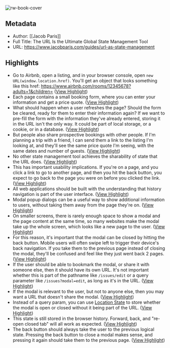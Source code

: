 ![rw-book-cover](https://www.jacobparis.com/generators/blog.png?title=The%2520URL%2520is%2520the%2520ultimate%2520global%2520state%2520management%2520tool&description=Information%2520in%2520the%2520URL%2520can%2520power%2520server-side%2520rendering.%2520Use%2520query%2520params%2520for%2520searches%2520and%2520filters.%2520Use%2520back%2520buttons%2520to%2520close%2520modals.%2520Retain%2520your%2520page%2520number%2520when%2520you%2520refresh.&date=2023-04-25&img=)

## Metadata
- Author: [[Jacob Paris]]
- Full Title: The URL Is the Ultimate Global State Management Tool
- URL: https://www.jacobparis.com/guides/url-as-state-management

## Highlights
- Go to Airbnb, open a listing, and in your browser console, open `new URL(window.location.href)`.
  You'll get an object that looks something like this
  href: https://www.airbnb.com/rooms/12345678?adults=1&children= ([View Highlight](https://read.readwise.io/read/01h026tm27at90r4xn6evg8ekt))
- Each page contains a small booking form, where you can enter your information and get a price quote. ([View Highlight](https://read.readwise.io/read/01h026tse1we51xwj1f207932m))
- What should happen when a user refreshes the page? Should the form be cleared, ready for them to enter their information again? If we want to pre-fill the form with the information they've already entered, storing it in the URL isn't the only way. It could be part of local storage, or a cookie, or in a database. ([View Highlight](https://read.readwise.io/read/01h026ttj6twx553nz25n24vc2))
- But people also share prospective bookings with other people. If I'm planning a trip with a friend, I can send them a link to the listing I'm looking at, and they'll see the same price quote I'm seeing, with the same dates and number of guests. ([View Highlight](https://read.readwise.io/read/01h026txpv88rhgk7nedgs6c8s))
- No other state management tool achieves the sharability of state that the URL does. ([View Highlight](https://read.readwise.io/read/01h026v255qwdfxmybwsh7ez9t))
- This has important usability implications. If you're on a page, and you click a link to go to another page, and then you hit the back button, you expect to go back to the page you were on before you clicked the link. ([View Highlight](https://read.readwise.io/read/01h026vjagbg3v1rgqed2v0pmh))
- All web applications should be built with the understanding that history navigation is part of the user interface. ([View Highlight](https://read.readwise.io/read/01h026wbfm86zmch8crgpsg87g))
- Modal popup dialogs can be a useful way to show additional information to users, without taking them away from the page they're on. ([View Highlight](https://read.readwise.io/read/01h026ww170zapdnfchfe5fk7z))
- On smaller screens, there is rarely enough space to show a modal and the page content at the same time, so many websites make the modal take up the whole screen, which looks like a new page to the user. ([View Highlight](https://read.readwise.io/read/01h02731c860fhcw7hx3r3sa92))
- For this reason, it's important that the modal can be closed by hitting the back button. Mobile users will often swipe left to trigger their device's back navigation. If you take them to the previous page instead of closing the modal, they'll be confused and feel like they just went back 2 pages. ([View Highlight](https://read.readwise.io/read/01h027326f02e5bd5v8396pjmb))
- If the user should be able to bookmark the modal, or share it with someone else, then it should have its own URL. It's not important whether this is part of the pathname like `/issues/edit` or a query parameter like `/issues?modal=edit`, as long as it's in the URL. ([View Highlight](https://read.readwise.io/read/01h0273f7xj05mw62m69cfrvym))
- If the modal is relevant to the user, but not to anyone else, then you may want a URL that doesn't share the modal. ([View Highlight](https://read.readwise.io/read/01h0273sjdvzz3wbpmv53j2kt2))
- Instead of a query param, you can use [Location State](https://developer.mozilla.org/en-US/docs/Web/API/History/pushState) to store whether the modal is open or closed without it being part of the URL. ([View Highlight](https://read.readwise.io/read/01h0274v8myncacvw42kfhen9s))
- This state is still stored in the browser history. Forward, back, and "re-open closed tab" will all work as expected. ([View Highlight](https://read.readwise.io/read/01h0274pz6a6mcntymzhj7t362))
- The back button should always take the user to the previous logical state. Pressing the back button to close a modal makes sense, and pressing it again should take them to the previous page. ([View Highlight](https://read.readwise.io/read/01h0277gx3nakqc3rsymgv4spb))
